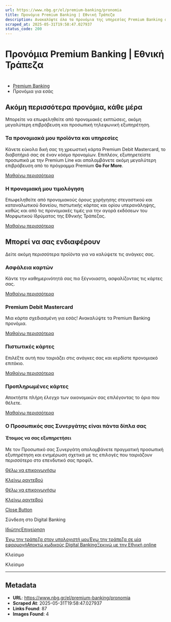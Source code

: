 ```yaml
---
url: https://www.nbg.gr/el/premium-banking/pronomia
title: Προνόμια Premium Banking | Εθνική Τράπεζα
description: Ανακαλύψτε όλα τα προνόμια της υπηρεσίας Premium Banking από την Εθνική Τράπεζα. Βρείτε περισσότερες πληροφορίες στο site!
scraped_at: 2025-05-31T19:58:47.027937
status_code: 200
---
```


# Προνόμια Premium Banking | Εθνική Τράπεζα

# 

  * [Premium Banking](/el/premium-banking)
  * Προνόμια για εσάς 

## Ακόμη περισσότερα προνόμια, κάθε μέρα

Μπορείτε να επωφεληθείτε από προνομιακές εκπτώσεις, ακόμη μεγαλύτερη επιβράβευση και προσωπική τηλεφωνική εξυπηρέτηση.

### Τα προνομιακά μου προϊόντα και υπηρεσίες

Κάνετε εύκολα δική σας τη χρεωστική κάρτα Premium Debit Mastercard, το διαβατήριό σας σε έναν κόσμο προνομίων. Επιπλέον, εξυπηρετείστε προσωπικά με την Premium Line και απολαμβάνετε ακόμη μεγαλύτερη επιβράβευση από το πρόγραμμα Premium **Go For More**.

[ Μαθαίνω περισσότερα ](/el/premium-banking/pronomia/pronomia-upiresies)

### H προνομιακή μου τιμολόγηση

Επωφεληθείτε από προνομιακούς όρους χορήγησης στεγαστικού και καταναλωτικού δανείου, πιστωτικής κάρτας και ορίου υπερανάληψης, καθώς και από τις προνομιακές τιμές για την αγορά εκδόσεων του Μορφωτικού Ιδρύματος της Εθνικής Τράπεζας.

[ Μαθαίνω περισσότερα ](/el/premium-banking/pronomia/pronomiaki-timologisi)

## Μπορεί να σας ενδιαφέρουν

Δείτε ακόμη περισσότερα προϊόντα για να καλύψετε τις ανάγκες σας.

### Ασφάλεια καρτών

Κάντε την καθημερινότητά σας πιο ξέγνοιαστη, ασφαλίζοντας τις κάρτες σας.

[ Μαθαίνω περισσότερα ](/el/idiwtes/asfalistika-programmata/asfaleia-kartas-proswpikwn-antikeimenwn/asfalisi-kartwn)

### Premium Debit Mastercard

Μια κάρτα σχεδιασμένη για εσάς! Ανακαλύψτε τα Premium Banking προνόμια.

[ Μαθαίνω περισσότερα ](/el/premium-banking/pronomia/pronomia-upiresies/premium-debit-mastercard)

### Πιστωτικές κάρτες

Επιλέξτε αυτή που ταιριάζει στις ανάγκες σας και κερδίστε προνομιακό επιτόκιο.

[ Μαθαίνω περισσότερα ](/el/idiwtes/kathimerines-sunallages/trapezikes-kartes/pistwtikes-kartes)

### Προπληρωμένες κάρτες

Αποκτήστε πλήρη έλεγχο των οικονομικών σας επιλέγοντας το όριο που θέλετε.  

[ Μαθαίνω περισσότερα ](/el/idiwtes/kathimerines-sunallages/trapezikes-kartes/proplirwmenes-kartes)

### Ο Προσωπικός σας Συνεργάτης είναι πάντα δίπλα σας

#### Έτοιμος να σας εξυπηρετήσει

Με τον Προσωπικό σας Συνεργάτη απολαμβάνετε πραγματική προσωπική εξυπηρέτηση και ενημέρωση σχετικά με τις επιλογές που ταιριάζουν περισσότερο στο επενδυτικό σας προφίλ.

[Θέλω να επικοινωνήσω](/el/footer/epikoinwnia)

[ Κλείνω ραντεβού ](#)

[Θέλω να επικοινωνήσω](/el/footer/epikoinwnia)

[ Κλείνω ραντεβού ](#)

[Close Button](#)

Σύνδεση στο Digital Banking

[Ιδιώτης](https://ibank.nbg.gr/web/?loginType=retail)[Επιχείρηση](https://ibank.nbg.gr/web/?loginType=corporate)

[Έχω την τράπεζα στον υπολογιστή μου](/el/idiwtes/kathimerines-sunallages/digital-banking/internet-banking)[Έχω την τράπεζα σε μία εφαρμογή](/el/idiwtes/kathimerines-sunallages/digital-banking/mobile-banking)[Αποκτώ κωδικούς Digital Banking](/el/idiwtes/kathimerines-sunallages/digital-banking/dunatotites-internet-mobile-banking/ekdosi-kwdikwn-digital-banking)[Ξεκινώ με την Εθνική online](/el/idiwtes/kathimerines-sunallages/digital-banking/ksekiniste-me-thn-ethniki-online)

Κλείσιμο

Κλείσιμο

---

## Metadata

- **URL**: https://www.nbg.gr/el/premium-banking/pronomia
- **Scraped At**: 2025-05-31T19:58:47.027937
- **Links Found**: 87
- **Images Found**: 4
